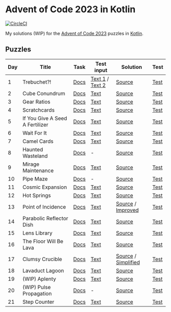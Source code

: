 # Advent of Code 2023 in Kotlin

[![CircleCI](https://dl.circleci.com/status-badge/img/gh/lakiboy/advent-of-code-2023-kotlin.svg?style=svg&circle-token=6d4e4a5bdf4f0e2902c4d54750ff1d7df65cda5c)](https://dl.circleci.com/status-badge/redirect/gh/lakiboy/advent-of-code-2023-kotlin/tree/main)

My solutions (WIP) for the [Advent of Code 2023](https://adventofcode.com/2023) puzzles in [Kotlin](https://kotlinlang.org).

## Puzzles

| Day | Title                           | Task                                         | Test input                                                                                          | Solution                                                                                                                      | Test                                                     |
|-----|---------------------------------|----------------------------------------------|-----------------------------------------------------------------------------------------------------|-------------------------------------------------------------------------------------------------------------------------------|----------------------------------------------------------|
| 1   | Trebuchet?!                     | [Docs](https://adventofcode.com/2023/day/1)  | [Text 1](src/test/resources/day01_example_a.txt) / [Text 2](src/test/resources/day01_example_b.txt) | [Source](src/main/kotlin/io/dmitrijs/aoc2023/Day01.kt)                                                                        | [Test](src/test/kotlin/io/dmitrijs/aoc2023/Day01Test.kt) |
| 2   | Cube Conundrum                  | [Docs](https://adventofcode.com/2023/day/2)  | [Text](src/test/resources/day02_example.txt)                                                        | [Source](src/main/kotlin/io/dmitrijs/aoc2023/Day02.kt)                                                                        | [Test](src/test/kotlin/io/dmitrijs/aoc2023/Day02Test.kt) |
| 3   | Gear Ratios                     | [Docs](https://adventofcode.com/2023/day/3)  | [Text](src/test/resources/day03_example.txt)                                                        | [Source](src/main/kotlin/io/dmitrijs/aoc2023/Day03.kt)                                                                        | [Test](src/test/kotlin/io/dmitrijs/aoc2023/Day03Test.kt) |
| 4   | Scratchcards                    | [Docs](https://adventofcode.com/2023/day/4)  | [Text](src/test/resources/day04_example.txt)                                                        | [Source](src/main/kotlin/io/dmitrijs/aoc2023/Day04.kt)                                                                        | [Test](src/test/kotlin/io/dmitrijs/aoc2023/Day04Test.kt) |
| 5   | If You Give A Seed A Fertilizer | [Docs](https://adventofcode.com/2023/day/5)  | [Text](src/test/resources/day05_example.txt)                                                        | [Source](src/main/kotlin/io/dmitrijs/aoc2023/Day05.kt)                                                                        | [Test](src/test/kotlin/io/dmitrijs/aoc2023/Day05Test.kt) |
| 6   | Wait For It                     | [Docs](https://adventofcode.com/2023/day/6)  | [Text](src/test/resources/day06_example.txt)                                                        | [Source](src/main/kotlin/io/dmitrijs/aoc2023/Day06.kt)                                                                        | [Test](src/test/kotlin/io/dmitrijs/aoc2023/Day06Test.kt) |
| 7   | Camel Cards                     | [Docs](https://adventofcode.com/2023/day/7)  | [Text](src/test/resources/day07_example.txt)                                                        | [Source](src/main/kotlin/io/dmitrijs/aoc2023/Day07.kt)                                                                        | [Test](src/test/kotlin/io/dmitrijs/aoc2023/Day07Test.kt) |
| 8   | Haunted Wasteland               | [Docs](https://adventofcode.com/2023/day/8)  | -                                                                                                   | [Source](src/main/kotlin/io/dmitrijs/aoc2023/Day08.kt)                                                                        | [Test](src/test/kotlin/io/dmitrijs/aoc2023/Day08Test.kt) |
| 9   | Mirage Maintenance              | [Docs](https://adventofcode.com/2023/day/9)  | [Text](src/test/resources/day09_example.txt)                                                        | [Source](src/main/kotlin/io/dmitrijs/aoc2023/Day09.kt)                                                                        | [Test](src/test/kotlin/io/dmitrijs/aoc2023/Day09Test.kt) |
| 10  | Pipe Maze                       | [Docs](https://adventofcode.com/2023/day/10) | -                                                                                                   | [Source](src/main/kotlin/io/dmitrijs/aoc2023/Day10.kt)                                                                        | [Test](src/test/kotlin/io/dmitrijs/aoc2023/Day10Test.kt) |
| 11  | Cosmic Expansion                | [Docs](https://adventofcode.com/2023/day/11) | [Text](src/test/resources/day11_example.txt)                                                        | [Source](src/main/kotlin/io/dmitrijs/aoc2023/Day11.kt)                                                                        | [Test](src/test/kotlin/io/dmitrijs/aoc2023/Day11Test.kt) |
| 12  | Hot Springs                     | [Docs](https://adventofcode.com/2023/day/12) | [Text](src/test/resources/day12_example.txt)                                                        | [Source](src/main/kotlin/io/dmitrijs/aoc2023/Day12.kt)                                                                        | [Test](src/test/kotlin/io/dmitrijs/aoc2023/Day12Test.kt) |
| 13  | Point of Incidence              | [Docs](https://adventofcode.com/2023/day/13) | [Text](src/test/resources/day13_example.txt)                                                        | [Source](src/main/kotlin/io/dmitrijs/aoc2023/Day13.kt) / [Improved](src/main/kotlin/io/dmitrijs/aoc2023/Day13Improved.kt)     | [Test](src/test/kotlin/io/dmitrijs/aoc2023/Day13Test.kt) |
| 14  | Parabolic Reflector Dish        | [Docs](https://adventofcode.com/2023/day/14) | [Text](src/test/resources/day14_example.txt)                                                        | [Source](src/main/kotlin/io/dmitrijs/aoc2023/Day14.kt)                                                                        | [Test](src/test/kotlin/io/dmitrijs/aoc2023/Day14Test.kt) |
| 15  | Lens Library                    | [Docs](https://adventofcode.com/2023/day/15) | [Text](src/test/resources/day15_example.txt)                                                        | [Source](src/main/kotlin/io/dmitrijs/aoc2023/Day15.kt)                                                                        | [Test](src/test/kotlin/io/dmitrijs/aoc2023/Day15Test.kt) |
| 16  | The Floor Will Be Lava          | [Docs](https://adventofcode.com/2023/day/16) | [Text](src/test/resources/day16_example.txt)                                                        | [Source](src/main/kotlin/io/dmitrijs/aoc2023/Day16.kt)                                                                        | [Test](src/test/kotlin/io/dmitrijs/aoc2023/Day16Test.kt) |
| 17  | Clumsy Crucible                 | [Docs](https://adventofcode.com/2023/day/17) | [Text](src/test/resources/day17_example.txt)                                                        | [Source](src/main/kotlin/io/dmitrijs/aoc2023/Day17.kt) / [Simplified](src/main/kotlin/io/dmitrijs/aoc2023/Day17Simplified.kt) | [Test](src/test/kotlin/io/dmitrijs/aoc2023/Day17Test.kt) |
| 18  | Lavaduct Lagoon                 | [Docs](https://adventofcode.com/2023/day/18) | [Text](src/test/resources/day18_example.txt)                                                        | [Source](src/main/kotlin/io/dmitrijs/aoc2023/Day18.kt)                                                                        | [Test](src/test/kotlin/io/dmitrijs/aoc2023/Day18Test.kt) |
| 19  | (WIP) Aplenty                   | [Docs](https://adventofcode.com/2023/day/19) | [Text](src/test/resources/day19_example.txt)                                                        | [Source](src/main/kotlin/io/dmitrijs/aoc2023/Day19.kt)                                                                        | [Test](src/test/kotlin/io/dmitrijs/aoc2023/Day19Test.kt) |
| 20  | (WIP) Pulse Propagation         | [Docs](https://adventofcode.com/2023/day/20) | -                                                                                                   | [Source](src/main/kotlin/io/dmitrijs/aoc2023/Day20.kt)                                                                        | [Test](src/test/kotlin/io/dmitrijs/aoc2023/Day20Test.kt) |
| 21  | Step Counter                    | [Docs](https://adventofcode.com/2023/day/21) | [Text](src/test/resources/day21_example.txt)                                                        | [Source](src/main/kotlin/io/dmitrijs/aoc2023/Day21.kt)                                                                        | [Test](src/test/kotlin/io/dmitrijs/aoc2023/Day21Test.kt) |
